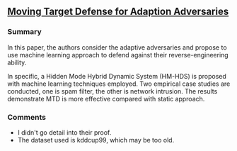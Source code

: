 ## [Moving Target Defense for Adaption Adversaries](http://ieeexplore.ieee.org/xpl/login.jsp?tp=&arnumber=6578785)

### Summary
In this paper, the authors consider the adaptive adversaries and propose to use machine learning approach to defend against their reverse-engineering ability.

In specific, a Hidden Mode Hybrid Dynamic System (HM-HDS) is proposed with machine learning techniques employed. Two empirical case studies are conducted, one is spam filter, the other is network intrusion. The results demonstrate MTD is more effective compared with static approach.

### Comments
- I didn't go detail into their proof.
- The dataset used is kddcup99, which may be too old.
